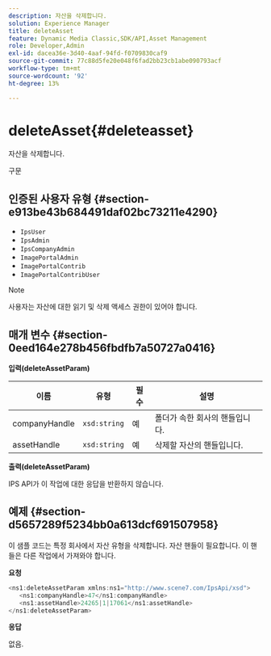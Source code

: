 ```yaml
---
description: 자산을 삭제합니다.
solution: Experience Manager
title: deleteAsset
feature: Dynamic Media Classic,SDK/API,Asset Management
role: Developer,Admin
exl-id: dacea36e-3d40-4aaf-94fd-f0709830caf9
source-git-commit: 77c88d5fe20e048f6fad2bb23cb1abe090793acf
workflow-type: tm+mt
source-wordcount: '92'
ht-degree: 13%

---
```


# deleteAsset{#deleteasset}

자산을 삭제합니다.

구문

## 인증된 사용자 유형 {#section-e913be43b684491daf02bc73211e4290}

* `IpsUser`
* `IpsAdmin`
* `IpsCompanyAdmin`
* `ImagePortalAdmin`
* `ImagePortalContrib`
* `ImagePortalContribUser`

>[!NOTE]
>
>사용자는 자산에 대한 읽기 및 삭제 액세스 권한이 있어야 합니다.

## 매개 변수 {#section-0eed164e278b456fbdfb7a50727a0416}

**입력(deleteAssetParam)**

| 이름 | 유형 | 필수 | 설명 |
|---|---|---|---|
| companyHandle | `xsd:string` | 예 | 폴더가 속한 회사의 핸들입니다. |
| assetHandle | `xsd:string` | 예 | 삭제할 자산의 핸들입니다. |

**출력(deleteAssetParam)**

IPS API가 이 작업에 대한 응답을 반환하지 않습니다.

## 예제 {#section-d5657289f5234bb0a613dcf691507958}

이 샘플 코드는 특정 회사에서 자산 유형을 삭제합니다. 자산 핸들이 필요합니다. 이 핸들은 다른 작업에서 가져와야 합니다.

**요청**

```java
<ns1:deleteAssetParam xmlns:ns1="http://www.scene7.com/IpsApi/xsd">
   <ns1:companyHandle>47</ns1:companyHandle>
   <ns1:assetHandle>24265|1|17061</ns1:assetHandle>
</ns1:deleteAssetParam>
```

**응답**

없음.
